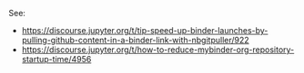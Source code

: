 See:
- https://discourse.jupyter.org/t/tip-speed-up-binder-launches-by-pulling-github-content-in-a-binder-link-with-nbgitpuller/922
- https://discourse.jupyter.org/t/how-to-reduce-mybinder-org-repository-startup-time/4956
